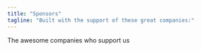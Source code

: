 ```yaml
---
title: "Sponsors"
tagline: "Built with the support of these great companies:"
---
```

The awesome companies who support us
